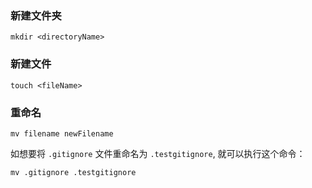 ### 新建文件夹

```shell
mkdir <directoryName>
```

### 新建文件
```shell
touch <fileName>
```

### 重命名

`mv filename newFilename`

如想要将 `.gitignore` 文件重命名为 `.testgitignore`, 就可以执行这个命令：
```
mv .gitignore .testgitignore
```